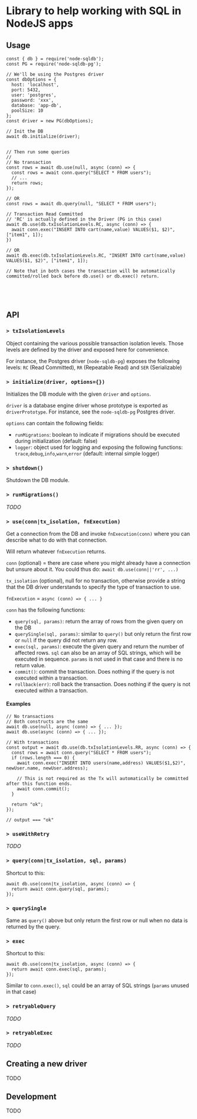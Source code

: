 # Library to help working with SQL in NodeJS apps


## Usage

```
const { db } = require('node-sqldb');
const PG = require('node-sqldb-pg');

// We'll be using the Postgres driver
const dbOptions = {
  host: 'localhost',
  port: 5432,
  user: 'postgres',
  password: 'xxx',
  database: 'app-db',
  poolSize: 10
};
const driver = new PG(dbOptions);

// Init the DB
await db.initialize(driver);


// Then run some queries
//
// No transaction
const rows = await db.use(null, async (conn) => {
  const rows = await conn.query("SELECT * FROM users");
  // ...
  return rows;
});

// OR
const rows = await db.query(null, "SELECT * FROM users");

// Transaction Read Committed
// 'RC' is actually defined in the Driver (PG in this case)
await db.use(db.txIsolationLevels.RC, async (conn) => {
  await conn.exec("INSERT INTO cart(name,value) VALUES($1, $2)", ["item1", 1]);
})

// OR
await db.exec(db.txIsolationLevels.RC, "INSERT INTO cart(name,value) VALUES($1, $2)", ["item1", 1]);

// Note that in both cases the transaction will be automatically committed/rolled back before db.use() or db.exec() return.





```

## API

### `> txIsolationLevels`

Object containing the various possible transaction isolation levels.
Those levels are defined by the driver and exposed here for convenience.

For instance, the Postgres driver (`node-sqldb-pg`) exposes the following levels: `RC` (Read Committed), `RR` (Repeatable Read) and `SER` (Serializable)


### `> initialize(driver, options={})`

Initializes the DB module with the given `driver` and `options`.

`driver` is a database engine driver whose prototype is exported as `driverPrototype`. For instance, see the `node-sqldb-pg` Postgres driver.

`options` can contain the following fields:

* `runMigrations`: boolean to indicate if migrations should be executed during initialization (default: false)
* `logger`: object used for logging and exposing the following functions: `trace`,`debug`,`info`,`warn`,`error` (default: internal simple logger)


### `> shutdown()`

Shutdown the DB module.


### `> runMigrations()`

*TODO*


### `> use(conn|tx_isolation, fnExecution)`

Get a connection from the DB and invoke `fnExecution(conn)` where you can describe what to do with that connection.

Will return whatever `fnExecution` returns.

`conn` (optional) = there are case where you might already have a connection but unsure about it. You could thus do: `await db.use(conn||'rr', ...)`

`tx_isolation` (optional), null for no transaction, otherwise provide a string that the DB driver understands to specify the type of transaction to use.

`fnExecution` = `async (conn) => { ... }`

`conn` has the following functions:

* `query(sql, params)`: return the array of rows from the given query on the DB
* `querySingle(sql, params)`: similar to `query()` but only return the first row or `null` if the query did not return any row.
* `exec(sql, params)`: execute the given query and return the number of affected rows. `sql` can also be an array of SQL strings, which will be executed in sequence. `params` is not used in that case and there is no return value.
* `commit()`: commit the transaction. Does nothing if the query is not executed within a transaction.
* `rollback(err)`: roll back the transaction. Does nothing if the query is not executed within a transaction.

#### Examples

```
// No transactions
// Both constructs are the same
await db.use(null, async (conn) => { ... });
await db.use(async (conn) => { ... });

// With transactions
const output = await db.use(db.txIsolationLevels.RR, async (conn) => {
  const rows = await conn.query("SELECT * FROM users");
  if (rows.length === 0) {
    await conn.exec("INSERT INTO users(name,address) VALUES($1,$2)", newUser.name, newUser.address);

    // This is not required as the Tx will automatically be committed after this function ends.
    await conn.commit();
  }

  return "ok";
});

// output === "ok"
```

### `> useWithRetry`

*TODO*

### `> query(conn|tx_isolation, sql, params)`

Shortcut to this:

```
await db.use(conn|tx_isolation, async (conn) => {
  return await conn.query(sql, params);
});
```

### `> querySingle`

Same as `query()` above but only return the first row or null when no data is returned by the query.


### `> exec`

Shortcut to this:

```
await db.use(conn|tx_isolation, async (conn) => {
  return await conn.exec(sql, params);
});
```

Similar to `conn.exec()`, `sql` could be an array of SQL strings (`params` unused in that case)


### `> retryableQuery`

*TODO*

### `> retryableExec`

*TODO*



## Creating a new driver

TODO

## Development

TODO
